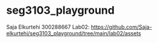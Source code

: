 # seg3103_playground
Saja Elkurtehi
300288667
Lab02: https://github.com/Saja-elkurtehi/seg3103_playground/tree/main/lab02/assets
